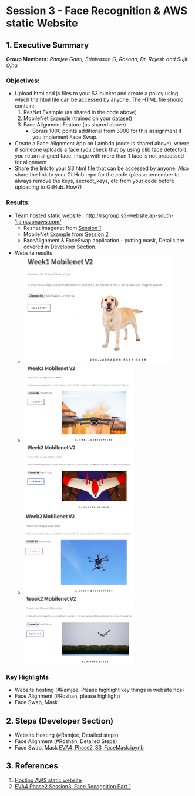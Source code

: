 # Session 3 - Face Recognition & AWS static Website


## 1. Executive Summary
**Group Members:** *Ramjee Ganti, Srinivasan G, Roshan, Dr. Rajesh and Sujit Ojha* 

### **Objectives**:

- Upload html and js files to your S3 bucket and create a policy using which the html file can be accessed by anyone. The HTML file should contain:
    1. ResNet Example (as shared in the code above)
    2. MobileNet Example (trained on your dataset)
    3. Face Alignment Feature (as shared above)
        - Bonus 1000 points additional from 3000 for this assignment if you implement Face Swap. 
- Create a Face Alignment App on Lambda (code is shared above), where if someone uploads a face (you check that by using dlib face detector), you return aligned face. Image with more than 1 face is not processed for alignment. 
- Share the link to your S3 html file that can be accessed by anyone. Also share the link to your GitHub repo for the code (please remember to always remove the keys, secrect_keys, etc from your code before uploading to GitHub. How?)

### **Results**:
- Team hosted static website : http://rsgroup.s3-website.ap-south-1.amazonaws.com/
    - Resnet imagenet from [Session 1](https://github.com/EVA4-RS-Group/Phase2/tree/master/S1_aws_lambda_mobilenet_v2)
    - MobileNet Example from [Session 2](https://github.com/EVA4-RS-Group/Phase2/tree/master/S2_mobilenet_v2_custom_dataset)
    - FaceAlignment & FaceSwap application - putting mask, Details are covered in Developer Section.
- Website results
    - <img src="results/week1.png" alt="Week1" width="400"/>
    - <img src="results/week2_1.png" alt="Week2_1" width="300"/><img src="results/week2_2.png" alt="Week2_2" width="300"/>
    - <img src="results/week2_3.png" alt="Week2_3" width="300"/><img src="results/week2_4.png" alt="Week2_4" width="300"/>


### **Key Highlights**
- Website hosting (#Ramjee, Please highlight key things in website hos)
- Face Alignment (#Roshan, please highlight)
- Face Swap, Mask 


## 2. Steps (Developer Section)
- Website Hosting (#Ramjee, Detailed steps)
- Face Alignment (#Roshan, Detailed Steps)
- Face Swap, Mask [EVA4_Phase2_S3_FaceMask.ipynb](EVA4_Phase2_S3_FaceMask.ipynb)


## 3. References

1. [Hosting AWS static website](https://docs.aws.amazon.com/AmazonS3/latest/dev/HostingWebsiteOnS3Setup.html)
2. [EVA4 Phase2 Session3, Face Recognition Part 1](https://theschoolof.ai/)
